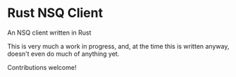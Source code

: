 # Rust NSQ Client
An NSQ client written in Rust

This is very much a work in progress, and, at the time this is written anyway, doesn't even do much of anything yet.

Contributions welcome!
